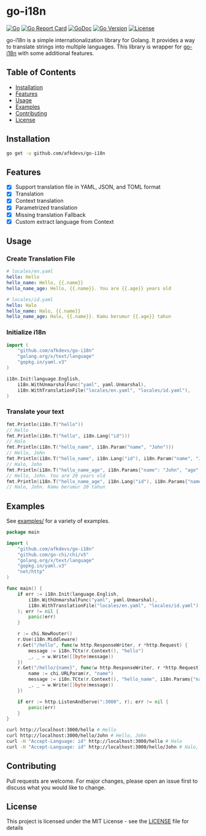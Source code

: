 # go-i18n

[![Go](https://github.com/afkdevs/go-i18n/actions/workflows/ci.yml/badge.svg)](https://github.com/afkdevs/go-i18n/actions/workflows/ci.yml)
[![Go Report Card](https://goreportcard.com/badge/github.com/afkdevs/go-i18n)](https://goreportcard.com/report/github.com/afkdevs/go-i18n)
[![GoDoc](https://pkg.go.dev/badge/github.com/afkdevs/go-i18n)](https://pkg.go.dev/github.com/afkdevs/go-i18n)
[![Go Version](https://img.shields.io/github/go-mod/go-version/afkdevs/go-i18n)](https://golang.org/doc/devel/release.html)
[![License](https://img.shields.io/badge/license-MIT-blue.svg)](LICENSE)

go-i18n is a simple internationalization library for Golang.
It provides a way to translate strings into multiple languages.
This library is wrapper for [go-i18n](https://github.com/nicksnyder/go-i18n) with some additional features.

## Table of Contents
- [Installation](#installation)
- [Features](#features)
- [Usage](#usage)
- [Examples](#examples)
- [Contributing](#contributing)
- [License](#license)

## Installation
```bash
go get -u github.com/afkdevs/go-i18n
```

## Features
- [x] Support translation file in YAML, JSON, and TOML format
- [x] Translation
- [x] Context translation
- [x] Parametrized translation
- [x] Missing translation Fallback
- [x] Custom extract language from Context

## Usage

### Create Translation File
```yaml
# locales/en.yaml
hello: Hello
hello_name: Hello, {{.name}}
hello_name_age: Hello, {{.name}}. You are {{.age}} years old
```

```yaml
# locales/id.yaml
hello: Halo
hello_name: Halo, {{.name}}
hello_name_age: Halo, {{.name}}. Kamu berumur {{.age}} tahun
```

### Initialize i18n
```go
import (
	"github.com/afkdevs/go-i18n"
	"golang.org/x/text/language"
	"gopkg.in/yaml.v3"
)

i18n.Init(language.English,
    i18n.WithUnmarshalFunc("yaml", yaml.Unmarshal),
    i18n.WithTranslationFile("locales/en.yaml", "locales/id.yaml"),
)
```

### Translate your text
```go
fmt.Println(i18n.T("hello"))
// Hello
fmt.Println(i18n.T("hello", i18n.Lang("id")))
// Halo
fmt.Println(i18n.T("hello_name", i18n.Param("name", "John")))
// Hello, John
fmt.Println(i18n.T("hello_name", i18n.Lang("id"), i18n.Param("name", "John")))
// Halo, John
fmt.Println(i18n.T("hello_name_age", i18n.Params{"name": "John", "age": 20}))
// Hello, John. You are 20 years old
fmt.Println(i18n.T("hello_name_age", i18n.Lang("id"), i18n.Params{"name": "John", "age": 20}))
// Halo, John. Kamu berumur 20 tahun
```

## Examples
See [examples/](/examples/) for a variety of examples.
```go
package main

import (
	"github.com/afkdevs/go-i18n"
	"github.com/go-chi/chi/v5"
	"golang.org/x/text/language"
	"gopkg.in/yaml.v3"
	"net/http"
)

func main() {
	if err := i18n.Init(language.English,
		i18n.WithUnmarshalFunc("yaml", yaml.Unmarshal),
		i18n.WithTranslationFile("locales/en.yaml", "locales/id.yaml"),
	); err != nil {
		panic(err)
	}

	r := chi.NewRouter()
	r.Use(i18n.Middleware)
	r.Get("/hello", func(w http.ResponseWriter, r *http.Request) {
		message := i18n.TCtx(r.Context(), "hello")
		_, _ = w.Write([]byte(message))
	})
	r.Get("/hello/{name}", func(w http.ResponseWriter, r *http.Request) {
		name := chi.URLParam(r, "name")
		message := i18n.TCtx(r.Context(), "hello_name", i18n.Params{"name": name})
		_, _ = w.Write([]byte(message))
	})

	if err := http.ListenAndServe(":3000", r); err != nil {
		panic(err)
	}
}
```
```bash
curl http://localhost:3000/hello # Hello
curl http://localhost:3000/hello/John # Hello, John
curl -H "Accept-Language: id" http://localhost:3000/hello # Halo
curl -H "Accept-Language: id" http://localhost:3000/hello/John # Halo, John
```

## Contributing
Pull requests are welcome. For major changes, please open an issue first to discuss what you would like to change.

## License
This project is licensed under the MIT License - see the [LICENSE](LICENSE) file for details